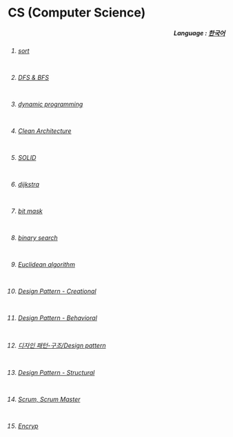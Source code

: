 # CS (Computer Science)

<div align="right">
  <h5>
    Language : 
    <a href="README.md">한국어</a> 
  </h5>
</div>

<h6>  
  
1. <a href="jp/1 - 정렬.md">sort</a> 
 
<br> 

2. <a href="jp/2 - DFS & BFS.md">DFS & BFS</a> <br>

<br>

3. <a href="jp/3 - 동적 계획법.md">dynamic programming </a>

<br>

4. <a href="jp/4 - clean architecture.md">Clean Architecture</a>

<br>

5. <a href="jp/5 - SOLID 원칙.md">SOLID</a> 

<br>

6. <a href="jp/6 - 다익스트라.md">dijkstra</a> 

<br>

7. <a href="jp/7 - 비트마스크.md">bit mask</a> 

<br>

8. <a href="jp/8 - 이분 탐색.md">binary search</a> 
 
<br>

9. <a href="jp/9 - 유클리드 호제법.md">Euclidean algorithm</a> 

<br>
  
10. <a href="jp/10 - 디자인 패턴(생성).md">Design Pattern - Creational</a>

<br>

11. <a href="jp/11 - 디자인 패턴(행위).md">Design Pattern - Behavioral</a>
  
<br>
  
12. <a href="jp/12 - 디자인 패턴(구조).md">디자인 패턴-구조/Design pattern</a>

<br>

13. <a href="jp/13 - 폭포수(WarterFall)and애자일(Agile).md">Design Pattern - Structural</a> 

<br>

14. <a href="jp/14 - ScrumAndScrumMaster.md">Scrum, Scrum Master</a>

<br>

15. <a href="jp/15 - 암호화.md">Encryp</a>

</h6> 
